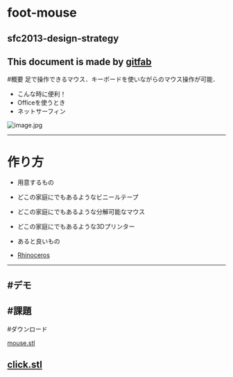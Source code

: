 # foot-mouse
## sfc2013-design-strategy
This document is made by [gitfab](http://gitfab.org)
---
#概要
足で操作できるマウス．キーボードを使いながらのマウス操作が可能．

- こんな時に便利！
 - Officeを使うとき
 - ネットサーフィン

![image.jpg](https://raw.github.com/malt03/foot-mouse/master/gitfab/resources/image.jpg)

---
# 作り方
- 用意するもの
 - どこの家庭にでもあるようなビニールテープ
 - どこの家庭にでもあるような分解可能なマウス
 - どこの家庭にでもあるような3Dプリンター

- あると良いもの
 - [Rhinoceros](http://www.rhino3d.co.jp/)
---
#デモ
---
#課題
---
#ダウンロード

[mouse.stl](https://raw.github.com/malt03/foot-mouse/master/gitfab/resources/mouse.stl)

[click.stl](https://raw.github.com/malt03/foot-mouse/master/gitfab/resources/click.stl)
---
